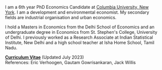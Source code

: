 I am a 6th year PhD Economics Candidate at [Columbia University, New York](https://econ.columbia.edu). I am a development and environmental economist. My secondary fields are industrial organisation and urban economics.

I hold a Masters in Economics from the Delhi School of Economics and an undergraduate degree in Economics from St. Stephen's College, University of Delhi. I previously worked as a Research Associate at Indian Statistical Institute, New Delhi and a high school teacher at Isha Home School, Tamil Nadu.  

__[Curriculum Vitae](static/pdf/academic_CV_july.pdf")__ (Updated July 2023)  
References: Eric Verhoogen, Gautam Gowrisankaran, Jack Willis
